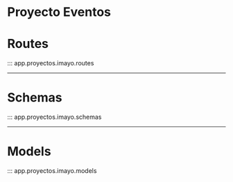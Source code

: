 # Proyecto Eventos

# Routes

::: app.proyectos.imayo.routes

---

# Schemas

::: app.proyectos.imayo.schemas

---

# Models

::: app.proyectos.imayo.models


